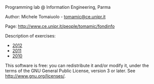 Programming lab @ Information Engineering, Parma

Author: Michele Tomaiuolo - <tomamic@ce.unipr.it>

Page: <http://www.ce.unipr.it/people/tomamic/fondinfo>

Description of exercises:

* [2012](http://goo.gl/byLYH)
* [2011](http://goo.gl/G6T2D)
* [2010](http://goo.gl/L8te9)

This software is free: you can redistribute it and/or modify it,
under the terms of the GNU General Public License, version 3 or later.
See <http://www.gnu.org/licenses/>.
